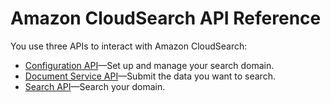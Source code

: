 # Amazon CloudSearch API Reference<a name="api-ref"></a>

You use three APIs to interact with Amazon CloudSearch:
+ [Configuration API](configuration-api.md)—Set up and manage your search domain\.
+ [Document Service API](document-service-api.md)—Submit the data you want to search\.
+ [Search API](search-api.md)—Search your domain\.